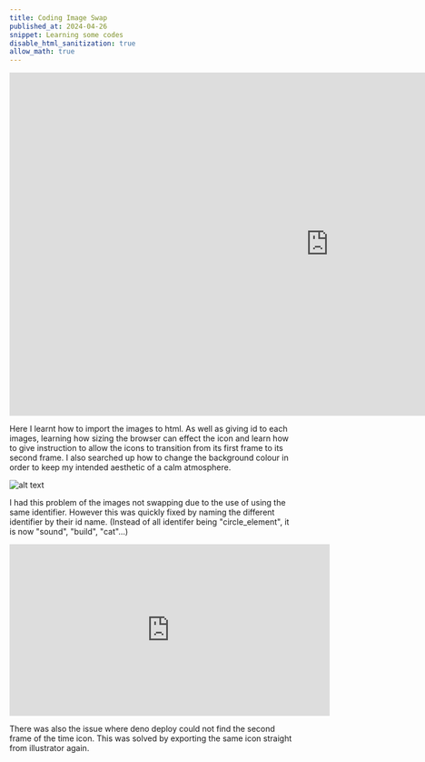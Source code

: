 ```yaml
---
title: Coding Image Swap
published_at: 2024-04-26
snippet: Learning some codes 
disable_html_sanitization: true
allow_math: true
---
```


<iframe width="1124" height="604" src="https://www.youtube.com/embed/vbnz6HGQMS0" title="Swapping Icon" frameborder="0" allow="accelerometer; autoplay; clipboard-write; encrypted-media; gyroscope; picture-in-picture; web-share" referrerpolicy="strict-origin-when-cross-origin" allowfullscreen></iframe>

Here I learnt how to import the images to html. As well as giving id to each images, learning how sizing the browser can effect the icon and learn how to give instruction to allow the icons to transition from its first frame to its second frame. I also searched up how to change the background colour in order to keep my intended aesthetic of a calm atmosphere.  

![alt text](Png4/ErrorIdentifier.png)
<p>I had this problem of the images not swapping due to the use of using the same identifier. However this was quickly fixed by naming the different identifier by their id name. (Instead of all identifer being "circle_element", it is now "sound", "build", "cat"...)</p>

<iframe width="564" height="302" src="https://www.youtube.com/embed/YIGCHZuV2U4" title="Png Error" frameborder="0" allow="accelerometer; autoplay; clipboard-write; encrypted-media; gyroscope; picture-in-picture; web-share" referrerpolicy="strict-origin-when-cross-origin" allowfullscreen></iframe>
<p> There was also the issue where deno deploy could not find the second frame of the time icon. This was solved by exporting the same icon straight from illustrator again. </p>
